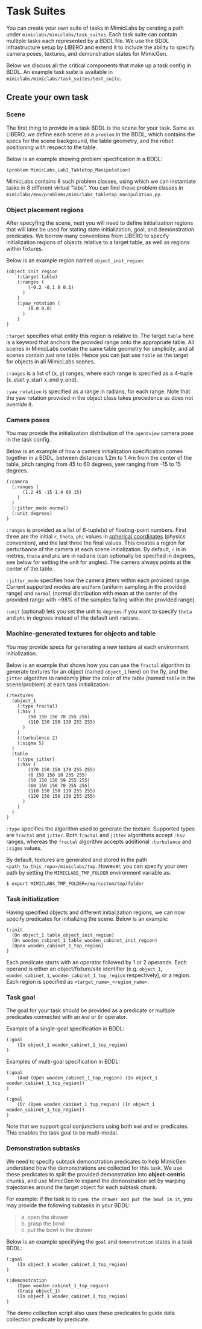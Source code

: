 # Task Suites


You can create your own suite of tasks in MimicLabs by cerating a path under `mimiclabs/mimiclabs/task_suites`. Each task suite can contain multiple tasks each represented by a BDDL file. We use the BDDL infrastructure setup by LIBERO and extend it to include the ability to specify camera poses, textures, and demonstration states for MimicGen.

Below we discuss all the critical components that make up a task config in BDDL. An example task suite is available in `mimiclabs/mimiclabs/task_suites/test_suite`.

## Create your own task

### Scene
The first thing to provide in a task BDDL is the scene for your task. Same as LIBERO, we define each scene as a `problem` in the BDDL, which contains the specs for the scene background, the table geometry, and the robot positioning with respect to the table.

Below is an example showing problem specification in a BDDL:
```
(problem MimicLabs_Lab1_Tabletop_Manipulation)
```

MimicLabs contains 8 such problem classes, using which we can instantiate tasks in 8 different virtual "labs". You can find these problem classes in `mimiclabs/env/problems/mimiclabs_tabletop_manipulation.py`.

### Object placement regions
After specyfing the scene, next you will need to define initialization regions that will later be used for stating state initialization, goal, and demonstration predicates. We borrow many conventions from LIBERO to specify initialization regions of objects relative to a target table, as well as regions within fixtures.

Below is an example region named `object_init_region`:
```
(object_init_region
    (:target table)
    (:ranges (
        (-0.2 -0.1 0 0.1)
      )
    )
    (:yaw_rotation (
        (0.0 0.0)
      )
    )
)
```

`:target` specifies what entity this region is relative to. The target `table` here is a keyword that anchors the provided range onto the appropriate table. All scenes in MimicLabs contain the same table geometry for simplicity, and all scenes contain just one table. Hence you can just use `table` as the target for objects in all MimicLabs scenes.

`:ranges` is a list of (x, y) ranges, where each range is specified as a 4-tuple (x_start y_start x_end y_end).

`:yaw_rotation` is specified as a range in radians, for each range. Note that the yaw rotation provided in the object class takes precedence as does not override it.


### Camera poses

You may provide the initialization distribution of the `agentview` camera pose in the task config. 

Below is an example of how a camera initialization specification comes together in a BDDL, between distances 1.2m to 1.4m from the center of the table, pitch ranging from 45 to 60 degrees, yaw ranging from -15 to 15 degrees.
```
(:camera
  (:ranges (
      (1.2 45 -15 1.4 60 15)
    )
  )
  (:jitter_mode normal)
  (:unit degrees)
)
```

`:ranges` is provided as a list of 6-tuple(s) of floating-point numbers. First three are the initial `r`, `theta`, `phi` values in [spherical coordinates](https://en.wikipedia.org/wiki/Spherical_coordinate_system) (physics convention), and the last three the final values. This creates a region for perturbance of the camera at each scene initialization. By default, `r` is in metres, `theta` and `phi` are in radians (can optionally be specified in degrees, see below for setting the unit for angles). The camera always points at the center of the table. 

`:jitter_mode` specifies how the camera jitters within each provided range. Current supported modes are `uniform` (uniform sampling in the provided range) and `normal` (normal distribution with mean at the center of the provided range with ~98% of the samples falling within the provided range).

`:unit` (optional) lets you set the unit to `degrees` if you want to specify `theta` and `phi` in degrees instead of the default unit `radians`.


### Machine-generated textures for objects and table

You may provide specs for generating a new texture at each environment initialization. 

Below is an example that shows how you can use the `fractal` algorithm to generate textures for an object (named `object_1` here) on the fly, and the `jitter` algorithm to randomly jitter the color of the table (named `table` in the scene/problem) at each task initialization:
```
(:textures
  (object_1
    (:type fractal)
    (:hsv (
        (50 150 150 70 255 255)
        (110 150 150 130 255 255)
      )
    )
    (:turbulence 2)
    (:sigma 5)
  )
  (table
    (:type jitter)
    (:hsv (
        (170 150 150 179 255 255)
        (0 150 150 10 255 255)
        (50 150 150 59 255 255)
        (60 150 150 70 255 255)
        (110 150 150 119 255 255)
        (120 150 150 130 255 255)
      )
    )
  )
)
```

`:type` specifies the algorithm used to generate the texture. Supported types are `fractal` and `jitter`. Both `fractal` and `jitter` algorithms accept `:hsv` ranges, whereas the `fractal` algorithm accepts additional `:turbulence` and `:sigma` values.


By default, textures are generated and stored in the path `<path_to_this_repo>/mimiclabs/tmp`. However, you can specify your own path by setting the `MIMICLABS_TMP_FOLDER` environment variable as:
```bash
$ export MIMICLABS_TMP_FOLDER=/my/custom/tmp/folder
```
<!-- add examples from paper appendix -->


### Task initialization

Having specified objects and different initialization regions, we can now specify predicates for initializing the scene. Below is an example:
```
(:init
  (On object_1 table_object_init_region)
  (On wooden_cabinet_1 table_wooden_cabinet_init_region)
  (Open wooden_cabinet_1_top_region)
)
```

Each predicate starts with an operator followed by 1 or 2 operands. Each operand is either an object/fixture/site identifier (e.g. `object_1`, `wooden_cabinet_1`, `wooden_cabinet_1_top_region` respectively), or a region. Each region is specified as `<target_name>_<region_name>`.

### Task goal
The goal for your task should be provided as a predicate or multiple predicates connected with an `And` or `Or` operator.

Example of a single-goal specification in BDDL:
```
(:goal
    (In object_1 wooden_cabinet_1_top_region)
)
```
Examples of multi-goal specification in BDDL:
```
(:goal
    (And (Open wooden_cabinet_1_top_region) (In object_1 wooden_cabinet_1_top_region))
)
```
```
(:goal
    (Or (Open wooden_cabinet_1_top_region) (In object_1 wooden_cabinet_1_top_region))
)
```
Note that we support goal conjunctions using both `And` and `Or` predicates. This enables the task goal to be multi-modal.


### Demonstration subtasks

We need to specify subtask demonstration predicates to help MimicGen understand how the demonstrations are collected for this task. We use these predicates to split the provided demonstration into **object-centric** chunks, and use MimicGen to expand the demonstration set by warping trajectories around the target object for each subtask chunk.

For example: if the task is to ``open the drawer and put the bowl in it``, you may provide the following subtasks in your BDDL: </br>
> a. open the drawer </br>
> b. grasp the bowl </br>
> c. put the bowl in the drawer </br>

Below is an example specifying the `goal` and `demonstration` states in a task BDDL:
```
(:goal
    (In object_1 wooden_cabinet_1_top_region)
)

(:demonstration
    (Open wooden_cabinet_1_top_region)
    (Grasp object_1)
    (In object_1 wooden_cabinet_1_top_region)
)
```

The demo collection script also uses these predicates to guide data collection predicate by predicate.
